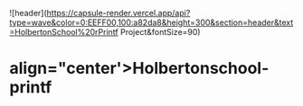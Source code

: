 ![header](https://capsule-render.vercel.app/api?type=wave&color=0:EEFF00,100:a82da8&height=300&section=header&text=HolbertonSchool%20rPrintf Project&fontSize=90)

<h1> align="center'><b>Holbertonschool-printf</b></h1>
